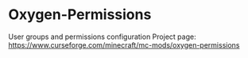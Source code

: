 # Oxygen-Permissions
User groups and permissions configuration
Project page: https://www.curseforge.com/minecraft/mc-mods/oxygen-permissions
